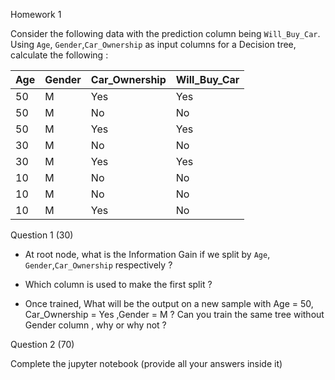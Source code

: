Homework 1

Consider the following data with the prediction column being `Will_Buy_Car`. Using `Age`, `Gender`,`Car_Ownership` as input columns for a Decision tree, calculate the following :

| Age | Gender | Car_Ownership | Will_Buy_Car |
|-----|--------|--------------|--------------|
|  50 |      M |          Yes |          Yes |
|  50 |      M |           No |           No |
|  50 |      M |          Yes |          Yes |
|  30 |      M |           No |           No |
|  30 |      M |          Yes |          Yes |
|  10 |      M |           No |           No |
|  10 |      M |           No |           No |
|  10 |      M |          Yes |           No |


Question 1 (30)

- At root node, what is the Information Gain if we split by `Age`, `Gender`,`Car_Ownership` respectively ? 

- Which column is used to make the first split ?


- Once trained, What will be the output on a new sample with Age = 50, Car_Ownership = Yes ,Gender = M ? Can you train the same tree without Gender column , why or why not ?

Question 2 (70)

Complete the jupyter notebook (provide all your answers inside it)
